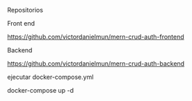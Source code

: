 Repositorios

Front end

https://github.com/victordanielmun/mern-crud-auth-frontend 

Backend 

https://github.com/victordanielmun/mern-crud-auth-backend

ejecutar docker-compose.yml

docker-compose up -d
